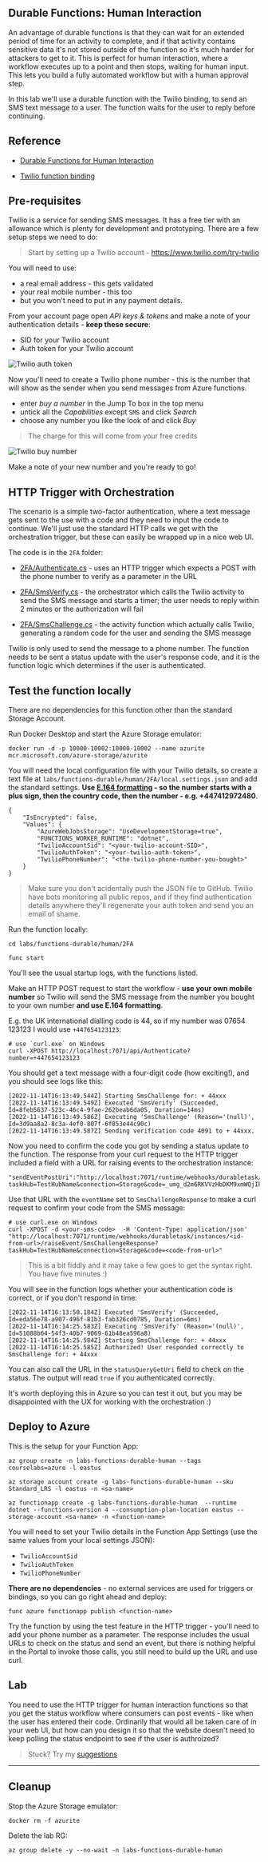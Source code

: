 ## Durable Functions: Human Interaction

An advantage of durable functions is that they can wait for an extended period of time for an activity to complete, and if that activity contains sensitive data it's not stored outside of the function so it's much harder for attackers to get to it. This is perfect for human interaction, where a workflow executes up to a point and then stops, waiting for human input. This lets you build a fully automated workflow but with a human approval step.

In this lab we'll use a durable function with the Twilio binding, to send an SMS text message to a user. The function waits for the user to reply before continuing.

## Reference

- [Durable Functions for Human Interaction](https://learn.microsoft.com/en-us/azure/azure-functions/durable/durable-functions-overview?tabs=csharp#human)

- [Twilio function binding](https://learn.microsoft.com/en-us/azure/azure-functions/functions-bindings-twilio?tabs=in-process%2Cfunctionsv2&pivots=programming-language-csharp)

## Pre-requisites

Twilio is a service for sending SMS messages. It has a free tier with an allowance which is plenty for development and prototyping. There are a few setup steps we need to do:

> Start by setting up a Twilio account - https://www.twilio.com/try-twilio

You will need to use:

- a real email address - this gets validated
- your real mobile number - this too
- but you won't need to put in any payment details.

From your account page open _API keys & tokens_ and make a note of your authentication details - **keep these secure**:

- SID for your Twilio account
- Auth token for your Twilio account

![Twilio auth token](/img/twilio-auth-token.png)

Now you'll need to create a Twilio phone number - this is the number that will show as the sender when you send messages from Azure functions.

- enter _buy a number_ in the Jump To box in the top menu
- untick all the _Capabilities_ except `SMS` and click _Search_
- choose any number you like the look of and click _Buy_

> The charge for this will come from your free credits

![Twilio buy number](/img/twilio-buy-number.png)

Make a note of your new number and you're ready to go!


## HTTP Trigger with Orchestration

The scenario is a simple two-factor authentication, where a text message gets sent to the use with a code and they need to input the code to continue. We'll just use the standard HTTP calls we get with the orchestration trigger, but these can easily be wrapped up in a nice web UI.

The code is in the `2FA` folder:

- [2FA/Authenticate.cs](/labs/functions-durable/human/2FA/Authenticate.cs) - uses an HTTP trigger which expects a POST with the phone number to verify as a parameter in the URL

- [2FA/SmsVerify.cs](/labs/functions-durable/human/2FA/SmsVerify.cs) - the orchestrator which calls the Twilio activity to send the SMS message and starts a timer; the user needs to reply within 2 minutes or the authorization will fail

- [2FA/SmsChallenge.cs](labs/functions-durable/human/2FA/SmsChallenge.cs) - the activity function which actually calls Twilio, generating a random code for the user and sending the SMS message

Twilio is only used to send the message to a phone number. The function needs to be sent a status update with the user's response code, and it is the function logic which determines if the user is authenticated.

## Test the function locally

There are no dependencies for this function other than the standard Storage Account.

Run Docker Desktop and start the Azure Storage emulator:

```
docker run -d -p 10000-10002:10000-10002 --name azurite mcr.microsoft.com/azure-storage/azurite
```

You will need the local configuration file with your Twilio details, so create a text file at `labs/functions-durable/human/2FA/local.settings.json` and add the standard settings. **Use [E.164 formatting](https://support.twilio.com/hc/en-us/articles/223183008-Formatting-International-Phone-Numbers) - so the number starts with a plus sign, then the country code, then the number - e.g. +447412972480**.

```
{
    "IsEncrypted": false,
    "Values": {
        "AzureWebJobsStorage": "UseDevelopmentStorage=true",
        "FUNCTIONS_WORKER_RUNTIME": "dotnet",
        "TwilioAccountSid": "<your-twilio-account-SID>",
        "TwilioAuthToken": "<your-twilio-auth-token>",
        "TwilioPhoneNumber": "<the-twilio-phone-number-you-bought>"
    }
}
```

> Make sure you don't acidentally push the JSON file to GitHub. Twilio have bots monitoring all public repos, and if they find authentication details anywhere they'll regenerate your auth token and send you an email of shame.

Run the function locally:

```
cd labs/functions-durable/human/2FA

func start
```

You'll see the usual startup logs, with the functions listed. 

Make an HTTP POST request to start the workflow - **use your own mobile number** so Twilio will send the SMS message from the number you bought to your own number **and use E.164 formatting**.

E.g. the UK international dialling code is 44, so if my number was 07654 123123 I would use `+447654123123`:

```
# use `curl.exe` on Windows
curl -XPOST http://localhost:7071/api/Authenticate?number=+447654123123
```

You should get a text message with a four-digit code (how exciting!), and you should see logs like this:

```
[2022-11-14T16:13:49.544Z] Starting SmsChallenge for: + 44xxx
[2022-11-14T16:13:49.549Z] Executed 'SmsVerify' (Succeeded, Id=8feb5637-523c-46c4-9fae-262beab6da05, Duration=14ms)
[2022-11-14T16:13:49.586Z] Executing 'SmsChallenge' (Reason='(null)', Id=3d9aa8a2-8c3a-4ef0-807f-6f853e44c90c)
[2022-11-14T16:13:49.587Z] Sending verification code 4091 to + 44xxx.
```

Now you need to confirm the code you got by sending a status update to the function. The response from your curl request to the HTTP trigger included a field with a URL for raising events to the orchestration instance:

```
"sendEventPostUri":"http://localhost:7071/runtime/webhooks/durabletask/instances/eb9fa85442254eb8af7de25efaca5dda/raiseEvent/{eventName}?taskHub=TestHubName&connection=Storage&code=_umg_d2m6RKVVzHbDKM9xmWQjIkhVazcg01c5nKIlMxGAzFulTbm8Q=="
```

Use that URL with the `eventName` set to `SmsChallengeResponse` to make a curl request to confirm your code from the SMS message:

```
# use curl.exe on Windows
curl -XPOST -d <your-sms-code>  -H 'Content-Type: application/json' "http://localhost:7071/runtime/webhooks/durabletask/instances/<id-from-url>/raiseEvent/SmsChallengeResponse?taskHub=TestHubName&connection=Storage&code=<code-from-url>"
```

> This is a bit fiddly and it may take a few goes to get the syntax right. You have five minutes :)

You will see in the function logs whether your authentication code is correct, or if you don't respond in time:

```
[2022-11-14T16:13:50.184Z] Executed 'SmsVerify' (Succeeded, Id=eda56e78-a907-496f-81b3-fab326cd0785, Duration=6ms)
[2022-11-14T16:14:25.583Z] Executing 'SmsVerify' (Reason='(null)', Id=51088b64-54f3-40b7-9069-61b48ea596a8)
[2022-11-14T16:14:25.584Z] Starting SmsChallenge for: + 44xxx
[2022-11-14T16:14:25.585Z] Authorized! User responded correctly to SmsChallenge for: + 44xxx
```

You can also call the URL in the `statusQueryGetUri` field to check on the status. The output will read `true` if you authenticated correctly.

It's worth deploying this in Azure so you can test it out, but you may be disappointed with the UX for working with the orchestration :)

## Deploy to Azure

This is the setup for your Function App:

```
az group create -n labs-functions-durable-human --tags courselabs=azure -l eastus

az storage account create -g labs-functions-durable-human --sku Standard_LRS -l eastus -n <sa-name>

az functionapp create -g labs-functions-durable-human  --runtime dotnet --functions-version 4 --consumption-plan-location eastus --storage-account <sa-name> -n <function-name> 
```

You will need to set your Twilio details in the Function App Settings (use the same values from your local settings JSON):

- `TwilioAccountSid`
- `TwilioAuthToken`
- `TwilioPhoneNumber` 

**There are no dependencies** - no external services are used for triggers or bindings, so you can go right ahead and deploy:

```
func azure functionapp publish <function-name>
```

Try the function by using the test feature in the HTTP trigger - you'll need to add your phone number as a parameter. The response includes the usual URLs to check on the status and send an event, but there is nothing helpful in the Portal to invoke those calls, you still need to build up the URL and use curl.

## Lab

You need to use the HTTP trigger for human interaction functions so that you get the status workflow where consumers can post events - like when the user has entered their code. Ordinarily that would all be taken care of in your web UI, but how can you design it so that the website doesn't need to keep polling the status endpoint to see if the user is authroized?

> Stuck? Try my [suggestions](suggestions.md) 
___

## Cleanup

Stop the Azure Storage emulator:

```
docker rm -f azurite
```

Delete the lab RG:

```
az group delete -y --no-wait -n labs-functions-durable-human
```
